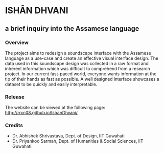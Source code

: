 # ISHĀN DHVANI
## a brief inquiry into the Assamese language

### Overview

The project aims to redesign a soundscape interface with the Assamese language as a use-case and create an effective visual interface design. The data used in this soundscape design was collected in a raw format and inherent information which was difficult to comprehend from a research project.
In our current fast-paced world, everyone wants information at the tip of their hands as fast as possible. A well designed interface showcases a dataset to be quickly and easily interpretable.

### Release

The website can be viewed at the following page: http://rrcn08.github.io/IshanDhvani/


### Credits

- Dr. Abhishek Shrivastava, Dept. of Design, IIT Guwahati
- Dr. Priyankoo Sarmah, Dept. of Humanities & Social Sciences, IIT Guwahati

